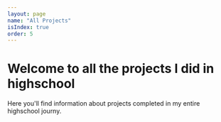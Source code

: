 ```yaml
---
layout: page
name: "All Projects"
isIndex: true
order: 5
---
```

# Welcome to all the projects I did in highschool

Here you'll find information about projects completed in my entire highschool journy.
